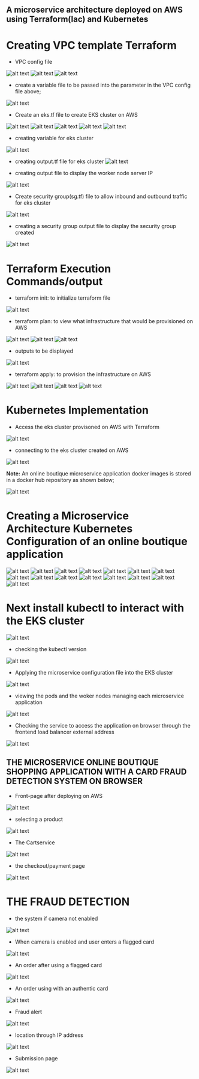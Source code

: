 ## A microservice architecture deployed on AWS using Terraform(Iac) and Kubernetes

# Creating VPC template Terraform

* VPC config file

![alt text](<images/VPC_with_EC2.tf file.PNG>)
![alt text](<images/VPC_with_EC2.tf file(contd 1).PNG>)
![alt text](<images/VPC_with_EC2.tf file(contd 2).PNG>)

* create a variable file to be passed into the parameter in the VPC config file above;

![alt text](<images/terraform.tfvars file(variables used).PNG>)

* Create an eks.tf file to create EKS cluster on AWS

![alt text](<images/eks/eks.tf terraform code.PNG>)
![alt text](<images/eks/eks.tf terraform code(contd 1).PNG>)
![alt text](<images/eks/eks.tf terraform code(contd 2).PNG>)
![alt text](<images/eks/eks.tf terraform code(contd 3).PNG>)
![alt text](<images/eks/eks.tf terraform code(contd 4).PNG>)

* creating variable for eks cluster

![alt text](<images/eks/variables.tf for eks.tf file.PNG>)

* creating output.tf file for eks cluster
![alt text](<images/eks/output.tf for eks.tf file.PNG>)

* creating output file to display the worker node server IP

![alt text](<images/output.tf file to display the woker node server IP address.PNG>)

* Create security group(sg.tf) file to allow inbound and outbound traffic for eks cluster

![alt text](<images/sg_eks/sg.tf file(security group settings for eks cluster).PNG>)

* creating a security group output file to display the security group created

![alt text](<images/sg_eks/output.tf file to display security group.PNG>)

# Terraform Execution Commands/output

* terraform init: to initialize terraform file

![alt text](<images/terraform commands/terraform init command(to initialize the tf config files).PNG>)

* terraform plan: to view what infrastructure that would be provisioned on AWS

![alt text](<images/terraform commands/terrform plan output(to view what infrastructure that will be provisioned on AWS).PNG>)
![alt text](<images/terraform commands/terrform plan output (contd 1).PNG>)
![alt text](<images/terraform commands/terrform plan output (contd 2).PNG>)

* outputs to be displayed

![alt text](<images/terraform commands/terrform plan output (contd 14).PNG>)

* terraform apply: to provision the infrastructure on AWS

![alt text](<images/terraform commands/terraform apply.PNG>)
![alt text](<images/terraform commands/terraform apply(contd 1).PNG>)
![alt text](<images/terraform commands/terrform apply in action.PNG>)
![alt text](<images/terraform commands/terrform apply in action(contd).PNG>)

# Kubernetes Implementation

* Access the eks cluster provisoned on AWS with Terraform

![alt text](<images/terraform commands/eks cluster created on AWS.PNG>)

* connecting to the eks cluster created on AWS

![alt text](<images/terraform commands/adding eks cluster.PNG>)

**Note:** An online boutique microservice application docker images is stored in a docker hub repository as shown below;

![alt text](<images/terraform commands/docker images.png>)

# Creating a Microservice Architecture Kubernetes Configuration of an online boutique application

![alt text](<images/terraform commands/config file/1.PNG>)
![alt text](<images/terraform commands/config file/2.PNG>)
![alt text](<images/terraform commands/config file/3.PNG>)
![alt text](<images/terraform commands/config file/4.PNG>)
![alt text](<images/terraform commands/config file/5.PNG>)
![alt text](<images/terraform commands/config file/6.PNG>)
![alt text](<images/terraform commands/config file/7.PNG>)
![alt text](<images/terraform commands/config file/8.PNG>)
![alt text](<images/terraform commands/config file/9.PNG>)
![alt text](<images/terraform commands/config file/10.PNG>)
![alt text](<images/terraform commands/config file/11.PNG>)
![alt text](<images/terraform commands/config file/12.PNG>)
![alt text](<images/terraform commands/config file/13.PNG>)
![alt text](<images/terraform commands/config file/14.PNG>)
![alt text](<images/terraform commands/config file/15.PNG>)

# Next install kubectl to interact with the EKS cluster

![alt text](<images/terraform commands/installing kubectl to interact with eks cluster.PNG>)

* checking the kubectl version

![alt text](<images/terraform commands/kubectl version.PNG>)

* Applying the microservice configuration file into the EKS cluster

![alt text](<images/terraform commands/applying the microservice archiecture config file in the eks cluster.PNG>)

* viewing the pods and the woker nodes managing each microservice application

![alt text](<images/terraform commands/viewing the pods and the woker nodes managing each microservice application.PNG>)

* Checking the service to access the application on browser through the frontend load balancer external address

![alt text](<images/terraform commands/viewing the kubernetes service.PNG>)

## THE MICROSERVICE ONLINE BOUTIQUE SHOPPING APPLICATION WITH A CARD FRAUD DETECTION SYSTEM ON BROWSER 

* Front-page after deploying on AWS

![alt text](<images/terraform commands/frontend/implem/FRONTEND1.jpg>)

* selecting a product

![alt text](<images/terraform commands/frontend/implem/2ND PAGE SELECTING PRODUCT.jpg>)

* The Cartservice

![alt text](<images/terraform commands/frontend/implem/3RD PAGE CARTSERVICE.jpg>)

* the checkout/payment page

![alt text](<images/terraform commands/frontend/implem/4TH PAGE.jpg>)


# THE FRAUD DETECTION

* the system if camera not enabled

![alt text](<images/terraform commands/frontend/implem/IF CAMERA NOT ENABLED.PNG>)

* When camera is enabled and user enters a flagged card

![alt text](<images/terraform commands/frontend/implem/when camera enabled.jpg>)

* An order after using a flagged card

 ![alt text](<images/terraform commands/frontend/implem/using a flagged card.jpg>)

 * An order using with an authentic card

![alt text](<images/terraform commands/frontend/using authentic card.png>)

* Fraud alert

![alt text](<images/terraform commands/frontend/implem/fraud alert.png>)

* location through IP address 

![alt text](<images/terraform commands/frontend/implem/location through IP addr.png>)

* Submission page

![alt text](<images/terraform commands/frontend/implem/SUBMISSION PAGE 5TH.PNG>)